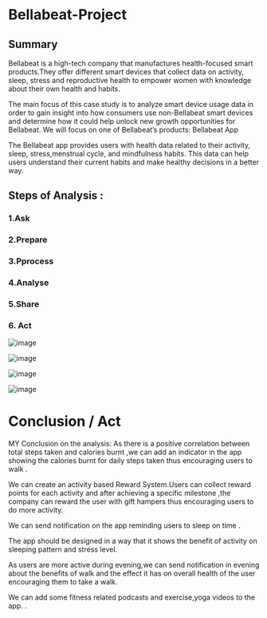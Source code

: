 # Bellabeat-Project
## Summary
Bellabeat is a high-tech company that manufactures health-focused smart products.They offer different smart devices that collect data on activity, sleep, stress and reproductive health to empower women with knowledge about their own health and habits.

The main focus of this case study is to analyze smart device usage data in order to gain insight into how consumers use non-Bellabeat smart devices and determine how it could help unlock new growth opportunities for Bellabeat. We will focus on one of Bellabeat’s products: Bellabeat App

The Bellabeat app provides users with health data related to their activity, sleep, stress,menstrual cycle, and mindfulness habits. This data can help users understand their current habits and make healthy decisions in a better way.
## Steps of Analysis :

### 1.Ask

### 2.Prepare

### 3.Pprocess

### 4.Analyse

### 5.Share 

### 6. Act


![image](https://github.com/sheikhrabiaassad/Bellabeat-Project/assets/132212867/fc330c67-23ec-45c0-b7ff-e0ac9b9528f6)

![image](https://github.com/sheikhrabiaassad/Bellabeat-Project/assets/132212867/a01a0813-518b-4f47-8f5e-748ba08e2c13)

![image](https://github.com/sheikhrabiaassad/Bellabeat-Project/assets/132212867/763397ec-942a-42fc-95b1-c13eb5f5eed5)

![image](https://github.com/sheikhrabiaassad/Bellabeat-Project/assets/132212867/f7646120-6e6a-436e-920c-c9800201d362)




# Conclusion / Act 
MY Conclusion on the analysis:
As there is a positive correlation between total steps taken and calories burnt ,we can add an indicator in the app showing the calories burnt for daily steps taken thus encouraging users to walk .

We can create an activity based Reward System.Users can collect reward points for each activity and after achieving a specific milestone ,the company can reward the user with gift hampers thus encouraging users to do more activity.

We can send notification on the app reminding users to sleep on time .

The app should be designed in a way that it shows the benefit of activity on sleeping pattern and stress level.

As users are more active during evening,we can send notification in evening about the benefits of walk and the effect it has on overall health of the user encouraging them to take a walk.

We can add some fitness related podcasts and exercise,yoga videos to the app. .
